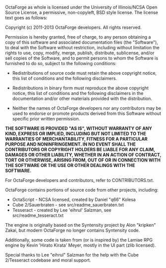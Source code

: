 OctaForge as whole is licensed under the University of Illinois/NCSA Open Source
License, a permissive, non-copyleft, BSD style license. The license text goes as
follows:

Copyright (c) 2011-2013 OctaForge developers. All rights reserved.

Permission is hereby granted, free of charge, to any person obtaining a copy of
this software and associated documentation files (the "Software"), to deal with
the Software without restriction, including without limitation the rights to
use, copy, modify, merge, publish, distribute, sublicense, and/or sell copies
of the Software, and to permit persons to whom the Software is furnished to do
so, subject to the following conditions:

* Redistributions of source code must retain the above copyright notice,
      this list of conditions and the following disclaimers.

* Redistributions in binary form must reproduce the above copyright notice,
      this list of conditions and the following disclaimers in the
      documentation and/or other materials provided with the distribution.

* Neither the names of OctaForge developers nor any contributors may be
      used to endorse or promote products derived from this Software without
      specific prior written permission.

**THE SOFTWARE IS PROVIDED "AS IS", WITHOUT WARRANTY OF ANY KIND, EXPRESS OR
IMPLIED, INCLUDING BUT NOT LIMITED TO THE WARRANTIES OF MERCHANTABILITY, FITNESS
FOR A PARTICULAR PURPOSE AND NONINFRINGEMENT.  IN NO EVENT SHALL THE
CONTRIBUTORS OR COPYRIGHT HOLDERS BE LIABLE FOR ANY CLAIM, DAMAGES OR OTHER
LIABILITY, WHETHER IN AN ACTION OF CONTRACT, TORT OR OTHERWISE, ARISING FROM,
OUT OF OR IN CONNECTION WITH THE SOFTWARE OR THE USE OR OTHER DEALINGS WITH THE
SOFTWARE.**

For OctaForge developers and contributors, refer to CONTRIBUTORS.txt.

OctaForge contains portions of source code from other projects, including:

* OctaScript - NCSA licensed, created by Daniel "q66" Kolesa
* Cube 2/Sauerbraten - see src/readme_sauerbraten.txt
* Tesseract - created by Lee 'eihrul' Salzman, see src/readme_tesseract.txt

The engine is originally based on the Syntensity project by Alon "kripken"
Zakai, but modern OctaForge no longer contains Syntensity code.

Additionally, some code is taken from (or is inspired by) the Lamiae
RPG engine by Kevin 'Hirato Kirata' Meyer, mostly in the UI part (zlib
licensed).

Special thanks to Lee "eihrul" Salzman for the help with the Cube 2/Tesseract
codebase and moral support.
